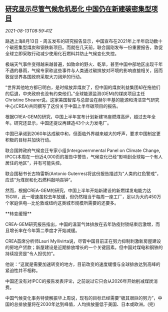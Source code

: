 <!--1628847062000-->
[研究显示尽管气候危机恶化 中国仍在新建碳密集型项目](https://cn.reuters.com/article/china-coal-power-climate-0813-idCNKBS2FE0V4)
------

<div><i>2021-08-13T08:59:41Z</i></div><p>路透上海8月13日 - 周五发布的研究报告显示，中国宣布在2021年上半年启动数十个碳密集型煤炭和钢铁新项目。而就在几天前，联合国刚发布一份重要报告，敦促全球立即采取行动减少使用化石燃料并防止气候变化失控。</p><p>极端天气事件变得越来越普遍，如致命的野火、乾旱，甚至中国中部地区出现千年不遇的暴雨，气候专家称这些事件与人类通过碳排放对环境的影响直接相关，因而敦促世界各国政府采取大刀阔斧的行动。</p><p>“世界其他地方都已明白，是时候放弃煤炭了，但中国的煤炭利益集团却在拖他们的后退，中央政府也没有约束他们。”全球能源监测(GEM)的煤炭项目主任Christine Shearer说。这家美国智库与总部设在赫尔辛基的能源和清洁空气研究中心(CREA)共同撰写了这份关于中国上半年碳项目的报告。</p><p>根据CREA-GEM的研究，中国上半年宣布计划新建18座燃煤高炉，超过去年全年。研究还显示，中国还提议再建造43个火力发电厂。</p><p>中国已承诺到2060年达成碳中和，但面临外界越来越大的呼声，要求中国制定更积极的目标并加快行动。</p><p>联合国跨政府气候变迁专家小组(Intergovernmental Panel on Climate Change, IPCC)本周在一份近4,000页的报告中警告，气候变化已经“影响到全球每一个有人居住的地区”，并有可能失控。</p><p>联合国秘书长古特雷斯(Antonio Guterres)将这份报告描述为“人类的红色警戒”，应该“为煤炭和化石燃料敲响丧钟”。</p><p>然而，根据CREA-GEM的研究，中国上半年开始新建设的新燃煤发电能力达15GW，此一增速虽较去年放缓，但仍然相当于每周一座工厂，足以为大约450万个家庭供电--比伦敦或纽约这类城市规模所需要的还要多。</p><p>**转变缓慢**</p><p>CREA-GEM研究报告指出，中国的温室气体排放在去年防疫封锁结束后激增，而且增长率在今年第二季度才开始减缓。</p><p>CREA首席分析师Lauri Myllivirta说，尽管中国目前正在努力抑制刺激新房屋建设的房地产贷款；新屋建设是近期排放增长的一个关键因素。但中国对煤电和钢铁的持续投资是“令人担忧的”。</p><p>他说：“这就是需要加速转变的地方，目前改变的速度缓慢与全球排放达到高峰的紧迫性并不相称。</p><p>中国还没有对IPCC的报告发表评论，之前说过它只会从2026年开始削减煤炭消费。</p><p>中国气候变化事务特使解振华上周说，现有的目标已经需要“极其艰巨的努力”，中国的总排放量将在2030年达到峰值，人均排放量低于美国、日本或欧洲。(完)</p>
